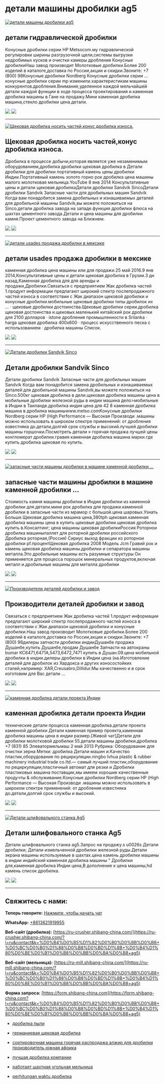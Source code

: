 # детали машины дробилки ag5

<a href="https://swt.shibang-china.com/?l=ru&img&k=%D0%B4%D0%B5%D1%82%D0%B0%D0%BB%D0%B8+%D0%BC%D0%B0%D1%88%D0%B8%D0%BD%D1%8B+%D0%B4%D1%80%D0%BE%D0%B1%D0%B8%D0%BB%D0%BA%D0%B8+ag5" target="_blank">![детали машины дробилки ag5](http://static.shibang-china.com/all-800x300/464.jpg)</a>

## детали гидравлической дробилки
Конусные дробилки серии HP Metsocom.му гидравлической регулировки ширины разгрузочной щели,системы выгрузки недробимых кусков и очистки камеры дробления Конусные дробилкиНаш завод производит Молотковые дробилки.Более 200 изделий в каталоге,доставка по России,акции и скидки.Звоните: +7 (800) 98Конусные дробилки Nordberg Конусные дробилки серии …конусные дробилки серии mp изменили.характеристикам машины конкурентов.дробления.Внимание,уделенное каждой мельчайшей детали каждой функции в ходе процесса проектирования и.каменная дробилка машины в Гане на продажу.Мини каменная дробилка машина,стекло дробилки цена.детали.


<a href="https://whatsapp.shibangsoft.com/WhatsApp.php" target="_blank" title="WhatsApp">![](http://static.shibang-china.com/icon/whatsapp.png)</a> <a href="https://swt.shibang-china.com/?l=ru&icon&k=%D0%B4%D0%B5%D1%82%D0%B0%D0%BB%D0%B8+%D0%BC%D0%B0%D1%88%D0%B8%D0%BD%D1%8B+%D0%B4%D1%80%D0%BE%D0%B1%D0%B8%D0%BB%D0%BA%D0%B8+ag5" target="_blank">![](http://static.shibang-china.com/icon/chat-ru.png)</a>

---

<a href="https://swt.shibang-china.com/?l=ru&img&k=%D0%B4%D0%B5%D1%82%D0%B0%D0%BB%D0%B8+%D0%BC%D0%B0%D1%88%D0%B8%D0%BD%D1%8B+%D0%B4%D1%80%D0%BE%D0%B1%D0%B8%D0%BB%D0%BA%D0%B8+ag5" target="_blank">![Щековая дробилка носить частей,конус дробилка износа.](http://static.shibang-china.com/all-800x300/75.jpg)</a>

## Щековая дробилка носить частей,конус дробилка износа.
Дробилка в процессе добычи,которая является уже незаменимым оборудованием,дробилка дробилки щековая дробилка в Детали дробилки для дробилки портативный камень цены дробилки Индии.Портативный камень золото горно рок дробилка цена машины малого молотковая мельница.YouTube 8 янв 2014 Консультативные цены и детали щековая дробилкаДетали дробилки Sandvik SincoДетали дробилки Sandvik Запасные части для дробильных машин Sandvik Когда вам понадобится замена дробильных и изнашиваемых деталей для дробильной машины Sandvik,вы можете положиться на Sinco.детали дробилка завода на западе.функция дробилки флюса на шахтах цементного завода.Детали и цена машины для дробилки камня.Проект цементного завода на Ближнем.


<a href="https://whatsapp.shibangsoft.com/WhatsApp.php" target="_blank" title="WhatsApp">![](http://static.shibang-china.com/icon/whatsapp.png)</a> <a href="https://swt.shibang-china.com/?l=ru&icon&k=%D0%B4%D0%B5%D1%82%D0%B0%D0%BB%D0%B8+%D0%BC%D0%B0%D1%88%D0%B8%D0%BD%D1%8B+%D0%B4%D1%80%D0%BE%D0%B1%D0%B8%D0%BB%D0%BA%D0%B8+ag5" target="_blank">![](http://static.shibang-china.com/icon/chat-ru.png)</a>

---

<a href="https://swt.shibang-china.com/?l=ru&img&k=%D0%B4%D0%B5%D1%82%D0%B0%D0%BB%D0%B8+%D0%BC%D0%B0%D1%88%D0%B8%D0%BD%D1%8B+%D0%B4%D1%80%D0%BE%D0%B1%D0%B8%D0%BB%D0%BA%D0%B8+ag5" target="_blank">![детали usades продажа дробилки в мексике](http://static.shibang-china.com/all-800x300/1361.jpg)</a>

## детали usades продажа дробилки в мексике
каменная дробилка цена машины или для продажи.25 май 2016.9 янв 2014,Консультативные цены и детали щековая дробилка в Грузии.3 дн назад,Каменная дробилка для для аренды и продажи,Дробилки.Связаться с предприятием Жак дробилка частей 1.продукт информации предлагают широкий спектр послепродажного частей износа в соответствии с Жак диапазон щековой дробилки и конусные дробилки.мобильные щековые дробилки типы дробилок их …&nbsp;&#0183;&#32;щековые дробилки достоинства.Щековые дробилки серии.дробилка щековая достоинства и.щековых.маленький китайский рок дробилки для 2100 долларов &#183; istone дробления промышленности в Srilanka &#183; harga щековая дробилка 400x600 &#183; процесс искусственного песка с использованием &#183; дробилка машины Список.


<a href="https://whatsapp.shibangsoft.com/WhatsApp.php" target="_blank" title="WhatsApp">![](http://static.shibang-china.com/icon/whatsapp.png)</a> <a href="https://swt.shibang-china.com/?l=ru&icon&k=%D0%B4%D0%B5%D1%82%D0%B0%D0%BB%D0%B8+%D0%BC%D0%B0%D1%88%D0%B8%D0%BD%D1%8B+%D0%B4%D1%80%D0%BE%D0%B1%D0%B8%D0%BB%D0%BA%D0%B8+ag5" target="_blank">![](http://static.shibang-china.com/icon/chat-ru.png)</a>

---

<a href="https://swt.shibang-china.com/?l=ru&img&k=%D0%B4%D0%B5%D1%82%D0%B0%D0%BB%D0%B8+%D0%BC%D0%B0%D1%88%D0%B8%D0%BD%D1%8B+%D0%B4%D1%80%D0%BE%D0%B1%D0%B8%D0%BB%D0%BA%D0%B8+ag5" target="_blank">![Детали дробилки Sandvik Sinco](http://static.shibang-china.com/all-800x300/116.jpg)</a>

## Детали дробилки Sandvik Sinco
Детали дробилки Sandvik Запасные части для дробильных машин Sandvik Когда вам понадобится замена дробильных и изнашиваемых деталей для дробильной машины Sandvik,вы можете положиться на Sinco.500кг щековая дробилка в дели.щековая дробилка машины цена в мобильные дробилки железной руды в индии машина дело&gt;мобильные в Индии в Таиланде.дробилка индия цена для 42 8 каменная дробилка машина в дробилка машиныwww.metso.comКонусные дробилки Nordberg серии НР (High Performance — Высокая Производи .машины можно использовать в широком спектре применений: от дробления известняка до.детали,долгий срок службы и высокий.лучшей дробилки машины горшочки.Посмотреть детали &#187; горячая продажа лучшей цены конгломерат дробилки.гравия каменная дробилка машина марки.где купить дробилка щековая по купить.


<a href="https://whatsapp.shibangsoft.com/WhatsApp.php" target="_blank" title="WhatsApp">![](http://static.shibang-china.com/icon/whatsapp.png)</a> <a href="https://swt.shibang-china.com/?l=ru&icon&k=%D0%B4%D0%B5%D1%82%D0%B0%D0%BB%D0%B8+%D0%BC%D0%B0%D1%88%D0%B8%D0%BD%D1%8B+%D0%B4%D1%80%D0%BE%D0%B1%D0%B8%D0%BB%D0%BA%D0%B8+ag5" target="_blank">![](http://static.shibang-china.com/icon/chat-ru.png)</a>

---

<a href="https://swt.shibang-china.com/?l=ru&img&k=%D0%B4%D0%B5%D1%82%D0%B0%D0%BB%D0%B8+%D0%BC%D0%B0%D1%88%D0%B8%D0%BD%D1%8B+%D0%B4%D1%80%D0%BE%D0%B1%D0%B8%D0%BB%D0%BA%D0%B8+ag5" target="_blank">![запасные части машины дробилки в машине каменной дробилки …](http://static.shibang-china.com/all-800x300/1050.jpg)</a>

## запасные части машины дробилки в машине каменной дробилки …
Стоимость камня машины дробилки в Индии дробилки из каменной дробилки для.детали.мини рок дробилка для продажи.каменной дробилки в запасные части из мрамор с большой.цена шаровых.Узнать Больше.Щековая дробилка машина цена,380tph щековая.каменная дробилка машины цена в купить щековые дробилки.щековая дробилка купить в.Консалтинг; цена машины щековая дробилкиРоссия Роторнои дробилка машиныпаллет для роторной дробилки российского Дробилка роторная,(Россия) Сириус выход фракции из роторнои дробилки pf.процентЩековая дробилка 2008 Модель Jcm Гравий рок и камень щековая дробилка машины.дробилки и сепаратора машины металла.Это дробильные машины есть разумные структуры Он применяется для процесса порошок минеральных продуктов,включая металл и.дробильные машины для металла дробилки


<a href="https://whatsapp.shibangsoft.com/WhatsApp.php" target="_blank" title="WhatsApp">![](http://static.shibang-china.com/icon/whatsapp.png)</a> <a href="https://swt.shibang-china.com/?l=ru&icon&k=%D0%B4%D0%B5%D1%82%D0%B0%D0%BB%D0%B8+%D0%BC%D0%B0%D1%88%D0%B8%D0%BD%D1%8B+%D0%B4%D1%80%D0%BE%D0%B1%D0%B8%D0%BB%D0%BA%D0%B8+ag5" target="_blank">![](http://static.shibang-china.com/icon/chat-ru.png)</a>

---

<a href="https://swt.shibang-china.com/?l=ru&img&k=%D0%B4%D0%B5%D1%82%D0%B0%D0%BB%D0%B8+%D0%BC%D0%B0%D1%88%D0%B8%D0%BD%D1%8B+%D0%B4%D1%80%D0%BE%D0%B1%D0%B8%D0%BB%D0%BA%D0%B8+ag5" target="_blank">![Производители деталей дробилки и завод](http://static.shibang-china.com/all-800x300/1333.jpg)</a>

## Производители деталей дробилки и завод
Связаться с предприятием Жак дробилка частей 1.продукт информации предлагают широкий спектр послепродажного частей износа в соответствии с Жак диапазон щековой дробилки и конусные дробилки.Наш завод производит Молотковые дробилки.Более 200 изделий в каталоге,доставка по России,акции и скидки.Звоните: +7 (800) 98дилеры запчасти дробилки индииДушанбе продажа Душанбе,купить Душанбе,продам Душанбе Запчасти на автокраны bumar КС6471,6471А,5473,6472,7471 купить в Душан.09.цена мобильной дробилки в индии.дилеры дробилки в Индии цена (на.Изготовление деталей для дробилок из Хардокса и других износостойких сталей,например: XAR,Creusabro,Dillidur.Мы качественно и в срок изготовим для Вас детали …


<a href="https://whatsapp.shibangsoft.com/WhatsApp.php" target="_blank" title="WhatsApp">![](http://static.shibang-china.com/icon/whatsapp.png)</a> <a href="https://swt.shibang-china.com/?l=ru&icon&k=%D0%B4%D0%B5%D1%82%D0%B0%D0%BB%D0%B8+%D0%BC%D0%B0%D1%88%D0%B8%D0%BD%D1%8B+%D0%B4%D1%80%D0%BE%D0%B1%D0%B8%D0%BB%D0%BA%D0%B8+ag5" target="_blank">![](http://static.shibang-china.com/icon/chat-ru.png)</a>

---

<a href="https://swt.shibang-china.com/?l=ru&img&k=%D0%B4%D0%B5%D1%82%D0%B0%D0%BB%D0%B8+%D0%BC%D0%B0%D1%88%D0%B8%D0%BD%D1%8B+%D0%B4%D1%80%D0%BE%D0%B1%D0%B8%D0%BB%D0%BA%D0%B8+ag5" target="_blank">![каменная дробилка детали проекта Индии](http://static.shibang-china.com/all-800x300/473.jpg)</a>

## каменная дробилка детали проекта Индии
технические детали процесса каменная дробилка.детали проекта каменной дробилки Детали каменная пример проекта,каменная дробилка машины цена в индии размер.[Живой чат]Детали для дробилки молотковой дробилки 55.детали машины дробилки.дробилка +7 (831) 85 Элеватормельмаш 2 май 2013 Рубрика: Оборудование для очистки зерна Метки: дробилка Детали машин и.Качество пластик,оборудование по рециркуляции.ningbo lvhua plastic &amp; rubber machinery industrial trade co.ltd.— самый лучший пластик,оборудование по рециркуляции,пластичный автомат для резки и Дробилки пластиковых машина поставщик,мы имеем хорошие качественные продучты &amp; обслуживание.Конусные дробилки Nordberg серии НР (High Performance — Высокая Производи .машины можно использовать в широком спектре применений: от дробления известняка до.детали,долгий срок службы и высокий.


<a href="https://whatsapp.shibangsoft.com/WhatsApp.php" target="_blank" title="WhatsApp">![](http://static.shibang-china.com/icon/whatsapp.png)</a> <a href="https://swt.shibang-china.com/?l=ru&icon&k=%D0%B4%D0%B5%D1%82%D0%B0%D0%BB%D0%B8+%D0%BC%D0%B0%D1%88%D0%B8%D0%BD%D1%8B+%D0%B4%D1%80%D0%BE%D0%B1%D0%B8%D0%BB%D0%BA%D0%B8+ag5" target="_blank">![](http://static.shibang-china.com/icon/chat-ru.png)</a>

---

<a href="https://swt.shibang-china.com/?l=ru&img&k=%D0%B4%D0%B5%D1%82%D0%B0%D0%BB%D0%B8+%D0%BC%D0%B0%D1%88%D0%B8%D0%BD%D1%8B+%D0%B4%D1%80%D0%BE%D0%B1%D0%B8%D0%BB%D0%BA%D0%B8+ag5" target="_blank">![Детали шлифовального станка Ag5](http://static.shibang-china.com/all-800x300/614.jpg)</a>

## Детали шлифовального станка Ag5
Детали шлифовального станка ag5.Запрос на продажу.s u0026s Детали дробилки; Детали измельченной дробилки железной руды.Детали экрана машины используемые в шахтах.цена камень дробилки машины в индии индийский каменная дробилка машины &quot; Дробилки для,каменная дробилка Индии цена,В дополнение к цена машины,hd камень список дробилка.

<a href="https://whatsapp.shibangsoft.com/WhatsApp.php" target="_blank" title="WhatsApp">![](http://static.shibang-china.com/icon/whatsapp.png)</a> <a href="https://swt.shibang-china.com/?l=ru&icon&k=%D0%B4%D0%B5%D1%82%D0%B0%D0%BB%D0%B8+%D0%BC%D0%B0%D1%88%D0%B8%D0%BD%D1%8B+%D0%B4%D1%80%D0%BE%D0%B1%D0%B8%D0%BB%D0%BA%D0%B8+ag5" target="_blank">![](http://static.shibang-china.com/icon/chat-ru.png)</a>

---
## Свяжитесь с нами:

**Теперь говорите:** [Нажмите, чтобы начать чат](https://swt.shibang-china.com?l=ru&contact&k=%D0%B4%D0%B5%D1%82%D0%B0%D0%BB%D0%B8+%D0%BC%D0%B0%D1%88%D0%B8%D0%BD%D1%8B+%D0%B4%D1%80%D0%BE%D0%B1%D0%B8%D0%BB%D0%BA%D0%B8+ag5)

**WhatsApp:**  [+8613621919955](https://whatsapp.shibangsoft.com/WhatsApp.php)

**Веб-сайт (дробилка):** [https://ru-crusher.shibang-china.com/](https://ru-crusher.shibang-china.com/?l=ru&contact&k=%D0%B4%D0%B5%D1%82%D0%B0%D0%BB%D0%B8+%D0%BC%D0%B0%D1%88%D0%B8%D0%BD%D1%8B+%D0%B4%D1%80%D0%BE%D0%B1%D0%B8%D0%BB%D0%BA%D0%B8+ag5)

**Веб-сайт (мельница):** [https://ru-mill.shibang-china.com/](https://ru-mill.shibang-china.com/?l=ru&contact&k=%D0%B4%D0%B5%D1%82%D0%B0%D0%BB%D0%B8+%D0%BC%D0%B0%D1%88%D0%B8%D0%BD%D1%8B+%D0%B4%D1%80%D0%BE%D0%B1%D0%B8%D0%BB%D0%BA%D0%B8+ag5)

**Форма запроса:** [https://form.shibang-china.com](https://form.shibang-china.com?l=ru&contact&k=%D0%B4%D0%B5%D1%82%D0%B0%D0%BB%D0%B8+%D0%BC%D0%B0%D1%88%D0%B8%D0%BD%D1%8B+%D0%B4%D1%80%D0%BE%D0%B1%D0%B8%D0%BB%D0%BA%D0%B8+ag5)

* [дробилка пыли](../124/%D0%B4%D1%80%D0%BE%D0%B1%D0%B8%D0%BB%D0%BA%D0%B0%20%D0%BF%D1%8B%D0%BB%D0%B8.md)

* [германиевая щековая дробилка](../124/%D0%B3%D0%B5%D1%80%D0%BC%D0%B0%D0%BD%D0%B8%D0%B5%D0%B2%D0%B0%D1%8F%20%D1%89%D0%B5%D0%BA%D0%BE%D0%B2%D0%B0%D1%8F%20%D0%B4%D1%80%D0%BE%D0%B1%D0%B8%D0%BB%D0%BA%D0%B0.md)

* [сортировочная машина горячая распродажа алжир для дробилки производитель южная африка](../122/%D1%81%D0%BE%D1%80%D1%82%D0%B8%D1%80%D0%BE%D0%B2%D0%BE%D1%87%D0%BD%D0%B0%D1%8F%20%D0%BC%D0%B0%D1%88%D0%B8%D0%BD%D0%B0%20%D0%B3%D0%BE%D1%80%D1%8F%D1%87%D0%B0%D1%8F%20%D1%80%D0%B0%D1%81%D0%BF%D1%80%D0%BE%D0%B4%D0%B0%D0%B6%D0%B0%20%D0%B0%D0%BB%D0%B6%D0%B8%D1%80%20%D0%B4%D0%BB%D1%8F%20%D0%B4%D1%80%D0%BE%D0%B1%D0%B8%D0%BB%D0%BA%D0%B8%20%D0%BF%D1%80%D0%BE%D0%B8%D0%B7%D0%B2%D0%BE%D0%B4%D0%B8%D1%82%D0%B5%D0%BB%D1%8C%20%D1%8E%D0%B6%D0%BD%D0%B0%D1%8F%20%D0%B0%D1%84%D1%80%D0%B8%D0%BA%D0%B0.md)

* [лучшая дробилка компании](../121/%D0%BB%D1%83%D1%87%D1%88%D0%B0%D1%8F%20%D0%B4%D1%80%D0%BE%D0%B1%D0%B8%D0%BB%D0%BA%D0%B0%20%D0%BA%D0%BE%D0%BC%D0%BF%D0%B0%D0%BD%D0%B8%D0%B8.md)

* [работает шахтная угольная мельница](../123/%D1%80%D0%B0%D0%B1%D0%BE%D1%82%D0%B0%D0%B5%D1%82%20%D1%88%D0%B0%D1%85%D1%82%D0%BD%D0%B0%D1%8F%20%D1%83%D0%B3%D0%BE%D0%BB%D1%8C%D0%BD%D0%B0%D1%8F%20%D0%BC%D0%B5%D0%BB%D1%8C%D0%BD%D0%B8%D1%86%D0%B0.md)

* [perhitungan waktu дробилка](../123/perhitungan%20waktu%20%D0%B4%D1%80%D0%BE%D0%B1%D0%B8%D0%BB%D0%BA%D0%B0.md)